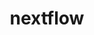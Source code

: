 ---
title: "nextflow"
layout: cache
categories: [package, develop-2023-09-03]
meta: {"versions": ["23.04.1"], "compilers": ["gcc@=7.3.1"], "oss": ["amzn2"], "platforms": ["linux"], "targets": ["aarch64", "neoverse_n1", "x86_64_v3"], "stacks": ["aws-isc", "aws-isc-aarch64", "root"], "num_specs": 3, "num_specs_by_stack": {"aws-isc-aarch64": 2, "root": 3, "aws-isc": 1}}
spec_details: [{"hash": "mdepylpbd6a2fdptdg7wvow27ymsnjxe", "compiler": "gcc@=7.3.1", "versions": ["23.04.1"], "os": "amzn2", "platform": "linux", "target": "aarch64", "variants": ["build_system=generic"], "stacks": ["aws-isc-aarch64", "root"], "size": "-", "tarball": "https://binaries.spack.io/releases/develop-2023-09-03/build_cache/linux-amzn2-aarch64/gcc-7.3.1/nextflow-23.04.1/linux-amzn2-aarch64-gcc-7.3.1-nextflow-23.04.1-mdepylpbd6a2fdptdg7wvow27ymsnjxe.spack"}, {"hash": "n3zpdpdhlv2uqbpbu2qqnk6jsrfxtc6j", "compiler": "gcc@=7.3.1", "versions": ["23.04.1"], "os": "amzn2", "platform": "linux", "target": "neoverse_n1", "variants": ["build_system=generic"], "stacks": ["aws-isc-aarch64", "root"], "size": "-", "tarball": "https://binaries.spack.io/releases/develop-2023-09-03/build_cache/linux-amzn2-neoverse_n1/gcc-7.3.1/nextflow-23.04.1/linux-amzn2-neoverse_n1-gcc-7.3.1-nextflow-23.04.1-n3zpdpdhlv2uqbpbu2qqnk6jsrfxtc6j.spack"}, {"hash": "x4niaijxag4vvpcgqsvgvbncjmdolgcz", "compiler": "gcc@=7.3.1", "versions": ["23.04.1"], "os": "amzn2", "platform": "linux", "target": "x86_64_v3", "variants": ["build_system=generic"], "stacks": ["root", "aws-isc"], "size": "-", "tarball": "https://binaries.spack.io/releases/develop-2023-09-03/build_cache/linux-amzn2-x86_64_v3/gcc-7.3.1/nextflow-23.04.1/linux-amzn2-x86_64_v3-gcc-7.3.1-nextflow-23.04.1-x4niaijxag4vvpcgqsvgvbncjmdolgcz.spack"}]
---